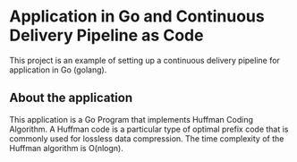 # **Application in Go and Continuous Delivery Pipeline as Code**

This project is an example of setting up a continuous delivery pipeline for application in Go (golang).

## **About the application**

This application is a Go Program that implements Huffman Coding Algorithm. A Huffman code is a particular type of optimal prefix code that is commonly used for lossless data compression. The time complexity of the Huffman algorithm is O(nlogn).
